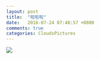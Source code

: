 ```yaml
---
layout: post
title:  "啦啦啦"
date:   2016-07-24 07:48:57 +0800
comments: true
categories: CloudsPictures
---
```



![](https://askcoye.github.io/Cloud/images/cloudspictures/IMG_1697.JPG)
